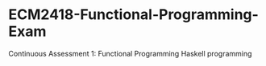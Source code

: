 # ECM2418-Functional-Programming-Exam

Continuous Assessment 1: Functional Programming
Haskell programming
